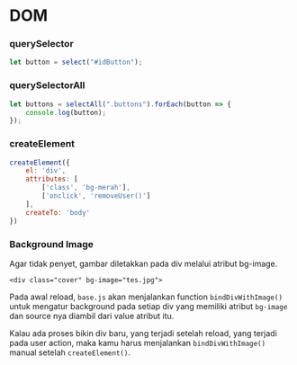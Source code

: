 # DOM

### querySelector

```js
let button = select("#idButton");
```

### querySelectorAll

```js
let buttons = selectAll(".buttons").forEach(button => {
    console.log(button);
});
```

### createElement

```js
createElement({
    el: 'div',
    attributes: [
        ['class', 'bg-merah'],
        ['onclick', 'removeUser()']
    ],
    createTo: 'body'
})
```

### Background Image

Agar tidak penyet, gambar diletakkan pada div melalui atribut bg-image.

```
<div class="cover" bg-image="tes.jpg">
```

Pada awal reload, `base.js` akan menjalankan function `bindDivWithImage()` untuk mengatur background pada setiap div yang memiliki atribut `bg-image` dan source nya diambil dari value atribut itu.

Kalau ada proses bikin div baru, yang terjadi setelah reload, yang terjadi pada user action, maka kamu harus menjalankan `bindDivWithImage()` manual setelah `createElement()`.